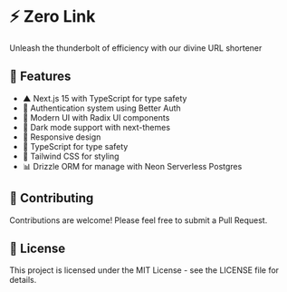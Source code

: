# ⚡ Zero Link

Unleash the thunderbolt of efficiency with our divine URL shortener

## 🚀 Features

- ▲ Next.js 15 with TypeScript for type safety
- 🔐 Authentication system using Better Auth
- 🎨 Modern UI with Radix UI components
- 🌙 Dark mode support with next-themes
- 📱 Responsive design
- 🎯 TypeScript for type safety
- 🎨 Tailwind CSS for styling
- 📊 Drizzle ORM for manage with Neon Serverless Postgres

## 🤝 Contributing

Contributions are welcome! Please feel free to submit a Pull Request.

## 📄 License

This project is licensed under the MIT License - see the LICENSE file for details.